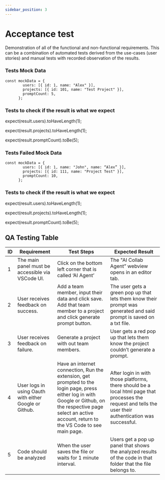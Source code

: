 ```yaml
---
sidebar_position: 3
---
```

# Acceptance test

Demonstration of all of the functional and non-functional requirements. This can be a combination of automated tests derived from the use-cases (user stories) and manual tests with recorded observation of the results.

### Tests Mock Data

```
const mockData = {
        users: [{ id: 1, name: "Alex" }],
        projects: [{ id: 101, name: "Test Project" }],
        promptCount: 5,
      };
```

### Tests to check if the result is what we expect

expect(result.users).toHaveLength(1);

expect(result.projects).toHaveLength(1);

expect(result.promptCount).toBe(5);


### Tests Failed Mock Data

```
const mockData = {
        users: [{ id: 1, name: "John", name: “Alex” }],
        projects: [{ id: 111, name: "Project Test" }],
        promptCount: 10,
      };
```

### Tests to check if the result is what we expect

expect(result.users).toHaveLength(1);

expect(result.projects).toHaveLength(1);

expect(result.promptCount).toBe(5);

## QA Testing Table

ID  | Requirement | Test Steps | Expected Result 
--- | --- | --- | ---  
1 | The main panel must be accessible via VSCode UI. | Click on the bottom left corner that is called ‘AI Agent’ | The "AI Collab Agent” webview opens in an editor tab.
2 | User receives feedback on success. | Add a team member, input their data and click save. Add that team member to a project and click generate prompt button. | The user gets a green pop up that lets them know their prompt was generated and said prompt is saved on a txt file.
3 | User receives feedback on failure. | Generate a project with out team members.| User gets a red pop up that lets them know the project couldn’t generate a prompt. 
4 | User logs in using Oauth with either Google or Github. | Have an internet connection, Run the extension, get prompted to the login page, press either log in with Google or Github, on the respective page select an active account, return to the VS Code to see main page. | After login in with those platforms, there should be a local html page that processes the request and tells the user their authentication was successful. 
5 | Code should be analyzed | When the user saves the file or waits for 1 minute interval. | Users get a pop up panel that shows the analyzed results of the code in that folder that the file belongs to.
